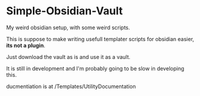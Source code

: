 # Simple-Obsidian-Vault
My weird obsidian setup, with some weird scripts. 

This is suppose to make writing usefull templater scripts for obsidian easier, **its not a plugin**.

Just download the vault as is and use it as a vault. 

It is still in development and I'm probably going to be slow in developing this.

ducmentiation is at /Templates/UtilityDocumentation
